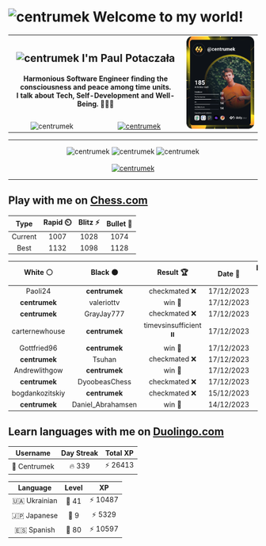 <h1>
  <img
    src="https://emojis.slackmojis.com/emojis/images/1531849430/4246/blob-sunglasses.gif"
    width="30"
    alt="centrumek"
  />
  Welcome to my world!
</h1>

<table>
  <tbody>
    <tr>
      <td align="center" width="70%" colspan="2">
        <h2>
          <img
            src="https://raw.githubusercontent.com/MartinHeinz/MartinHeinz/master/wave.gif"
            width="30px"
            alt="centrumek"
          />
          I'm Paul Potaczała
        </h2>
        <h4>
          Harmonious Software Engineer finding the consciousness and peace among time units.
          <br/>
          I talk about Tech, Self-Development and Well-Being. 🌿🧘🚀
        </h4>
      </td>
      <td width="30%" rowspan="2">
        <a href="https://app.daily.dev/centrumek">
          <img
            src="./devcard.svg"
            alt="centrumek"
          />
        </a>
      </td>
    </tr>
    <tr align="center">
      <td>
        <img
          src="https://komarev.com/ghpvc/?username=centrumek&label=visitors&color=0e75b6&style=flat"
          alt="centrumek"
        >
      </td>
      <td>
        <a href="https://stackoverflow.com/users/14496012/centrumek">
          <img
            src="https://stackoverflow.com/users/flair/14496012.png?theme=dark"
            alt="centrumek"
          >
        </a>
      </td>
    </tr>
  </tbody>
</table>

---
<div align="center">
  <img 
    src="https://github-readme-stats.vercel.app/api?username=centrumek&show_icons=true&count_private=true&theme=dark&hide_border=true&hide=issues,contribs&bg_color=00000000"
    alt="centrumek"
  />
  <img
    src="https://github-readme-stats.vercel.app/api/top-langs/?username=centrumek&layout=compact&hide_border=true&theme=dark&bg_color=00000000&langs_count=6&exclude_repo=air-statistic-app"
    alt="centrumek"
  />
  <img 
    src="https://github-readme-streak-stats.herokuapp.com?user=centrumek&theme=dark&hide_border=true&background=FFFFFF00"
    alt="centrumek"
  />
  <br/>
  <br/>
  <a href="https://www.buymeacoffee.com/centrumek">
    <img
      src="https://cdn.buymeacoffee.com/buttons/v2/default-orange.png"
      height="50"
      width="210"
      alt="centrumek"
    />
  </a>
</div>

---

## Play with me on [Chess.com](https://www.chess.com/member/centrumek)

<div align="center">
<!--START_SECTION:chessStats-->
<!-- Automatically generated with https://github.com/Balastrong/chess-stats-action -->

| Type | Rapid ⏲️ | Blitz ⚡ | Bullet 🔫 |
|:---:|:---:|:---:|:---:|
| Current | 1007 | 1028 | 1074 |
| Best | 1132 | 1098 | 1128 |

| White ⚪ | Black ⚫ | Result 🏆 | Date 📅 | Position 🗺️ | Type 🕕 |
|:---:|:---:|:---:|:---:|:---:|:---:|
| Paoli24 | **centrumek** | checkmated ❌ | 17/12/2023 | <a href="http://www.ee.unb.ca/cgi-bin/tervo/fen.pl?select=k1r2r2/2Q3b1/R2pP3/1p2p2p/1P2P1pP/8/PP3PPN/5RK1 b - -">Link</a> | Blitz |
| **centrumek** | valeriottv | win 🥇 | 17/12/2023 | <a href="http://www.ee.unb.ca/cgi-bin/tervo/fen.pl?select=r5k1/p3r2p/6p1/3N4/3b2n1/3PP3/PP2KP2/R1B4R w - -">Link</a> | Blitz |
| **centrumek** | GrayJay777 | checkmated ❌ | 17/12/2023 | <a href="http://www.ee.unb.ca/cgi-bin/tervo/fen.pl?select=r4rk1/5ppp/2p1p3/p2p4/P2n4/2P1P3/2q2PPP/R1K4R w - -">Link</a> | Blitz |
| carternewhouse | **centrumek** | timevsinsufficient ⏸️ | 17/12/2023 | <a href="http://www.ee.unb.ca/cgi-bin/tervo/fen.pl?select=8/K1k5/8/P7/P7/8/8/8 w - -">Link</a> | Blitz |
| Gottfried96 | **centrumek** | win 🥇 | 17/12/2023 | <a href="http://www.ee.unb.ca/cgi-bin/tervo/fen.pl?select=8/8/2q5/K7/8/q5k1/8/8 w - -">Link</a> | Blitz |
| **centrumek** | Tsuhan | checkmated ❌ | 17/12/2023 | <a href="http://www.ee.unb.ca/cgi-bin/tervo/fen.pl?select=3r3r/1Q5p/4pkp1/3p4/5P2/2b2q2/8/4K3 w - -">Link</a> | Blitz |
| Andrewlithgow | **centrumek** | win 🥇 | 17/12/2023 | <a href="http://www.ee.unb.ca/cgi-bin/tervo/fen.pl?select=1k1r4/1p3p2/3p1bp1/PNp5/4P1p1/2Pn3r/1P1K3P/R7 w - -">Link</a> | Blitz |
| **centrumek** | DyoobeasChess | checkmated ❌ | 17/12/2023 | <a href="http://www.ee.unb.ca/cgi-bin/tervo/fen.pl?select=r5k1/5p1p/8/7P/6P1/8/3B1q1K/5q2 w - -">Link</a> | Blitz |
| bogdankozitskiy | **centrumek** | checkmated ❌ | 15/12/2023 | <a href="http://www.ee.unb.ca/cgi-bin/tervo/fen.pl?select=2k5/2Q5/p3N1P1/3P4/8/1P3p1K/P7/R7 b - -">Link</a> | Bullet |
| **centrumek** | Daniel_Abrahamsen | win 🥇 | 14/12/2023 | <a href="http://www.ee.unb.ca/cgi-bin/tervo/fen.pl?select=r7/3k1ppp/3b4/1B1K4/1P1p2P1/2r5/8/7R b - -">Link</a> | Bullet |

<!--END_SECTION:chessStats-->
</div>

## Learn languages with me on [Duolingo.com](https://www.duolingo.com/profile/Centrumek)

<div align="center">
<!--START_SECTION:duolingoStats-->
<!-- Automatically generated with https://github.com/centrumek/duolingo-readme-stats-->

| Username | Day Streak | Total XP |
|:---:|:---:|:---:|
| 👤 Centrumek | 🔥 339 | ⚡ 26413 |

| Language | Level | XP |
|:---:|:---:|:---:|
| 🇺🇦 Ukrainian | 👑 41 | ⚡ 10487 |
| 🇯🇵 Japanese | 👑 9 | ⚡ 5329 |
| 🇪🇸 Spanish | 👑 80 | ⚡ 10597 |

<!--END_SECTION:duolingoStats-->
</div>
<!--
**centrumek/centrumek** is a ✨ _special_ ✨ repository because its `README.md` (this file) appears on your GitHub profile.

Here are some ideas to get you started:

- 🔭 I’m currently working on ...
- 🌱 I’m currently learning ...
- 👯 I’m looking to collaborate on ...
- 🤔 I’m looking for help with ...
- 💬 Ask me about ...
- 📫 How to reach me: ...
- 😄 Pronouns: ...
- ⚡ Fun fact: ...
-->
